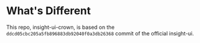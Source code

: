 What's Different
================

This repo, insight-ui-crown, is based on the `ddcd05cbc205a5fb896883db92040f0a3db26368` commit of the official insight-ui.
